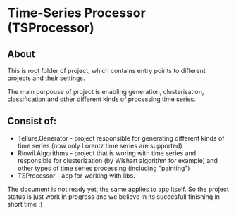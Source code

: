 # Time-Series Processor (TSProcessor)

## About

This is root folder of project, which contains entry points to different projects and their settings.

The main purpouse of project is enabling generation, clusterisation, classification and other different kinds of processing time series.

## Consist of:

- Tellure.Generator - project responsible for generating different kinds of time series (now only Lorentz time series are supported)
- Riowil.Algorithms - project that is woring with time series and responsible for clusterization (by Wishart algorithm for example) and other types of time series processing (including "painting")
- TSProcessor - app for working with libs.

The document is not ready yet, the same applies to app itself. So the project status is just work in progress and we believe in its succesfull finishing in short time :) 